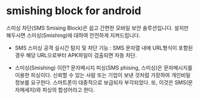 smishing block for android
========
스미싱 차단(SMS Smising Block)은 쉽고 간편한 모바일 보안 솔루션입니다. 설치만 해두시면 스미싱(Smishing)에 대하여 안전하게 지켜드립니다.

- SMS 스미싱 공격 실시간 탐지 및 차단 기능 : SMS 문자열 내에 URL형식이 포함된 경우 해당 URL으로부터 APK파일이 검출되면 자동 차단.


* 스미싱(Smishing) 이란? 
문자메시지 피싱(SMS phising, 스미싱)은 문자메시지를 이용한 피싱이다. 신뢰할 수 있는 사람 또는 기업이 보낸 것처럼 가장하여 개인비밀정보를 요구한다. 스마트폰이 대중적으로 보급되자 부각되었다. 또, 이것은 SMS(문자메세지)와 피싱의 합성어라고 한다.
